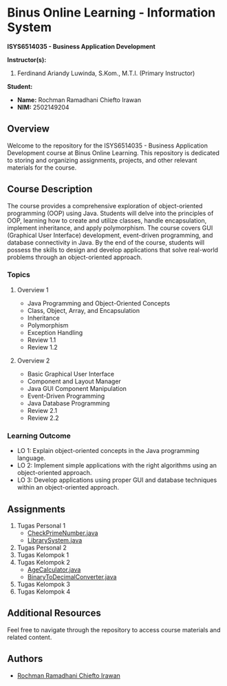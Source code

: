 # Binus Online Learning - Information System
**ISYS6514035 - Business Application Development**

**Instructor(s):**
1. Ferdinand Ariandy Luwinda, S.Kom., M.T.I. (Primary Instructor)

**Student:**
- **Name:** Rochman Ramadhani Chiefto Irawan
- **NIM:** 2502149204

## Overview
Welcome to the repository for the ISYS6514035 - Business Application Development course at Binus Online Learning. This repository is dedicated to storing and organizing assignments, projects, and other relevant materials for the course.

## Course Description
The course provides a comprehensive exploration of object-oriented programming (OOP) using Java. Students will delve into the principles of OOP, learning how to create and utilize classes, handle encapsulation, implement inheritance, and apply polymorphism. The course covers GUI (Graphical User Interface) development, event-driven programming, and database connectivity in Java. By the end of the course, students will possess the skills to design and develop applications that solve real-world problems through an object-oriented approach.

### Topics
1. Overview 1
   - Java Programming and Object-Oriented Concepts
   - Class, Object, Array, and Encapsulation
   - Inheritance
   - Polymorphism
   - Exception Handling
   - Review 1.1
   - Review 1.2

2. Overview 2
   - Basic Graphical User Interface
   - Component and Layout Manager
   - Java GUI Component Manipulation
   - Event-Driven Programming
   - Java Database Programming
   - Review 2.1
   - Review 2.2

### Learning Outcome
- LO 1: Explain object-oriented concepts in the Java programming language.
- LO 2: Implement simple applications with the right algorithms using an object-oriented approach.
- LO 3: Develop applications using proper GUI and database techniques within an object-oriented approach.

## Assignments
1. Tugas Personal 1
   - [CheckPrimeNumber.java](https://github.com/rochmanramadhani/bol-business-application-development/blob/main/TP_1/src/CheckPrimeNumber.java)
   - [LibrarySystem.java](https://github.com/rochmanramadhani/bol-business-application-development/blob/main/TP_1/src/LibrarySystem.java)
2. Tugas Personal 2
3. Tugas Kelompok 1
4. Tugas Kelompok 2
   - [AgeCalculator.java](https://github.com/rochmanramadhani/bol-business-application-development/blob/main/TK_2/src/AgeCalculator.java)
   - [BinaryToDecimalConverter.java](https://github.com/rochmanramadhani/bol-business-application-development/blob/main/TK_2/src/BinaryToDecimalConverter.java)
5. Tugas Kelompok 3
6. Tugas Kelompok 4

## Additional Resources
Feel free to navigate through the repository to access course materials and related content.

## Authors
- [Rochman Ramadhani Chiefto Irawan](https://www.linkedin.com/in/rochmanramadhani)